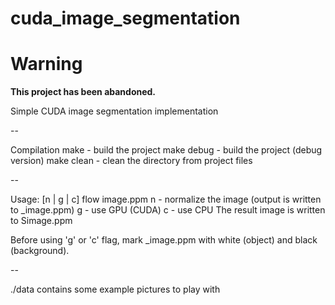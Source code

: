 cuda_image_segmentation
=======================
# Warning
**This project has been abandoned.**

Simple CUDA image segmentation implementation

--

Compilation
make - build the project
make debug - build the project (debug version)
make clean - clean the directory from project files

--

Usage: [n | g | c] flow image.ppm
    n - normalize the image (output is written to _image.ppm)
    g - use GPU (CUDA)
    c - use CPU
The result image is written to Simage.ppm

Before using 'g' or 'c' flag, mark \_image.ppm with white (object) and black
(background).

--

./data contains some example pictures to play with
